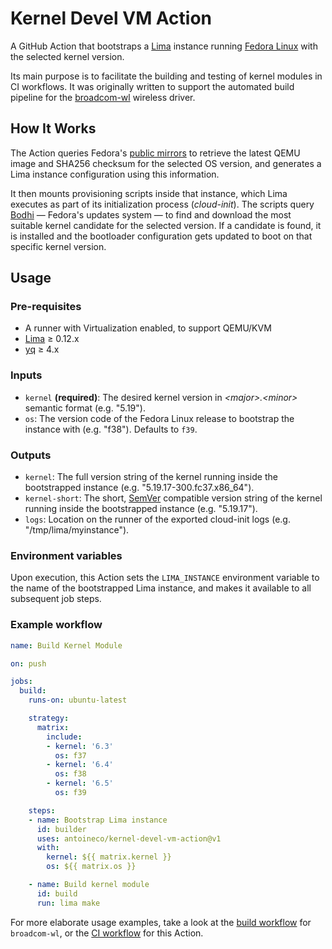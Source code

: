 # Kernel Devel VM Action

A GitHub Action that bootstraps a [Lima][lima] instance running [Fedora
Linux][fedora] with the selected kernel version.

Its main purpose is to facilitate the building and testing of kernel modules in
CI workflows. It was originally written to support the automated build pipeline
for the [broadcom-wl][wl] wireless driver.

## How It Works

The Action queries Fedora's [public mirrors][mirrors] to retrieve the latest
QEMU image and SHA256 checksum for the selected OS version, and generates a
Lima instance configuration using this information.

It then mounts provisioning scripts inside that instance, which Lima executes
as part of its initialization process (_cloud-init_). The scripts query
[Bodhi][bodhi] — Fedora's updates system — to find and download the most
suitable kernel candidate for the selected version. If a candidate is found, it
is installed and the bootloader configuration gets updated to boot on that
specific kernel version.

## Usage

### Pre-requisites

- A runner with Virtualization enabled, to support QEMU/KVM
- [Lima][lima] ≥ 0.12.x
- [yq][yq] ≥ 4.x

### Inputs

- `kernel` **(required)**: The desired kernel version in _\<major>.\<minor>_
  semantic format (e.g. "5.19").
- `os`: The version code of the Fedora Linux release to bootstrap the instance
  with (e.g. "f38"). Defaults to `f39`.

### Outputs

- `kernel`: The full version string of the kernel running inside the
  bootstrapped instance (e.g. "5.19.17-300.fc37.x86_64").
- `kernel-short`: The short, [SemVer][semver] compatible version string of the
  kernel running inside the bootstrapped instance (e.g. "5.19.17").
- `logs`: Location on the runner of the exported cloud-init logs (e.g.
  "/tmp/lima/myinstance").

### Environment variables

Upon execution, this Action sets the `LIMA_INSTANCE` environment variable to
the name of the bootstrapped Lima instance, and makes it available to all
subsequent job steps.

### Example workflow

```yaml
name: Build Kernel Module

on: push

jobs:
  build:
    runs-on: ubuntu-latest

    strategy:
      matrix:
        include:
        - kernel: '6.3'
          os: f37
        - kernel: '6.4'
          os: f38
        - kernel: '6.5'
          os: f39

    steps:
    - name: Bootstrap Lima instance
      id: builder
      uses: antoineco/kernel-devel-vm-action@v1
      with:
        kernel: ${{ matrix.kernel }}
        os: ${{ matrix.os }}

    - name: Build kernel module
      id: build
      run: lima make
```

For more elaborate usage examples, take a look at the [build workflow][wl-ci]
for `broadcom-wl`, or the [CI workflow][ci] for this Action.

[fedora]: https://getfedora.org
[mirrors]: https://admin.fedoraproject.org/mirrormanager/
[bodhi]: https://bodhi.fedoraproject.org

[lima]: https://github.com/lima-vm/lima#readme
[lima-install]: https://github.com/lima-vm/lima#getting-started

[yq]: https://mikefarah.gitbook.io/yq/

[semver]: https://semver.org

[wl]: https://github.com/antoineco/broadcom-wl
[wl-ci]: https://github.com/antoineco/broadcom-wl/blob/patch-linux4.7/.github/workflows/ci.yaml

[ci]: .github/workflows/ci.yaml
